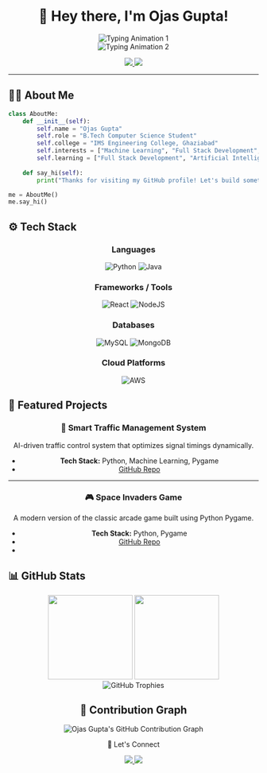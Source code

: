 <!-- Banner -->
<h1 align="center">👋 Hey there, I'm Ojas Gupta!</h1>

<div align="center">
  <img src="https://readme-typing-svg.herokuapp.com?font=Fira+Code&size=25&pause=500&color=00F7FF&width=750&lines=🚀+Machine+Learning+%26+Full+Stack+Development+💻" alt="Typing Animation 1" />
  <br/>
  <img src="https://readme-typing-svg.herokuapp.com?font=Fira+Code&size=25&pause=500&color=00F7FF&width=500&lines=Always+learning+new+technologies+✨" alt="Typing Animation 2" />
</div>

<p align="center">
  <a href="http://www.linkedin.com/in/ojas-gupta-883804278/">
    <img src="https://img.shields.io/badge/LinkedIn-0077B5?style=for-the-badge&logo=linkedin&logoColor=white" />
  </a>
  <a href="mailto:ojasgupta2003@gmail.com">
    <img src="https://img.shields.io/badge/Email-D14836?style=for-the-badge&logo=gmail&logoColor=white" />
  </a>
</p>


---

## 🧑‍💻 About Me

```python
class AboutMe:
    def __init__(self):
        self.name = "Ojas Gupta"
        self.role = "B.Tech Computer Science Student"
        self.college = "IMS Engineering College, Ghaziabad"
        self.interests = ["Machine Learning", "Full Stack Development", "Problem Solving"]
        self.learning = ["Full Stack Development", "Artificial Intelligence"]
    
    def say_hi(self):
        print("Thanks for visiting my GitHub profile! Let's build something awesome together 🚀")

me = AboutMe()
me.say_hi()
```

## ⚙️ Tech Stack
<div align="center">

  ### **Languages**
  ![Python](https://img.shields.io/badge/Python-3776AB?style=for-the-badge&logo=python&logoColor=white)
  ![Java](https://img.shields.io/badge/Java-ED8B00?style=for-the-badge&logo=openjdk&logoColor=white)

  ### **Frameworks / Tools**
  ![React](https://img.shields.io/badge/React-61DAFB?style=for-the-badge&logo=react&logoColor=black)
  ![NodeJS](https://img.shields.io/badge/Node.js-339933?style=for-the-badge&logo=nodedotjs&logoColor=white)
  
  ### **Databases**
  ![MySQL](https://img.shields.io/badge/MySQL-4479A1?style=for-the-badge&logo=mysql&logoColor=white)
  ![MongoDB](https://img.shields.io/badge/MongoDB-4EA94B?style=for-the-badge&logo=mongodb&logoColor=white)
  
  ### **Cloud Platforms**
  ![AWS](https://img.shields.io/badge/AWS-232F3E?style=for-the-badge&logo=amazonaws&logoColor=white)
</div>

## 📂 Featured Projects
<div align="center">
  
  ### 🚦 Smart Traffic Management System
  AI-driven traffic control system that optimizes signal timings dynamically.
  - **Tech Stack:** Python, Machine Learning, Pygame  
  - [GitHub Repo](https://github.com/ojas-03/STMS)
  
  ---
  
  ### 🎮 Space Invaders Game
  A modern version of the classic arcade game built using Python Pygame.
  - **Tech Stack:** Python, Pygame  
  - [GitHub Repo](https://github.com/ojas-03/Space-Invaders-Pygame-)
  - 
</div>

## 📊 GitHub Stats
<div align="center"> <img src="https://github-readme-stats.vercel.app/api?username=ojas-03&show_icons=true&theme=tokyonight&hide_border=true&count_private=true" height="170" /> <img src="https://github-readme-stats.vercel.app/api/top-langs/?username=ojas-03&layout=compact&theme=tokyonight&hide_border=true" height="170" /> </div>
<div align="center"> <img src="https://github-profile-trophy.vercel.app/?username=ojas-03&theme=radical&no-frame=true&row=1&column=6" alt="GitHub Trophies" />

## 🚀 Contribution Graph
<div align="center"> <img src="https://github-readme-activity-graph.vercel.app/graph?username=ojas-03&theme=tokyo-night&hide_border=true" alt="Ojas Gupta's GitHub Contribution Graph" /> </div>

🤝 Let's Connect
<div align="center"> <a href="http://www.linkedin.com/in/ojas-gupta-883804278/"> <img src="https://img.shields.io/badge/LinkedIn-0077B5?style=for-the-badge&logo=linkedin&logoColor=white" /> </a> <a href="mailto:ojasgupta2003@gmail.com"> <img src="https://img.shields.io/badge/Email-D14836?style=for-the-badge&logo=gmail&logoColor=white" /> </a> </div>
